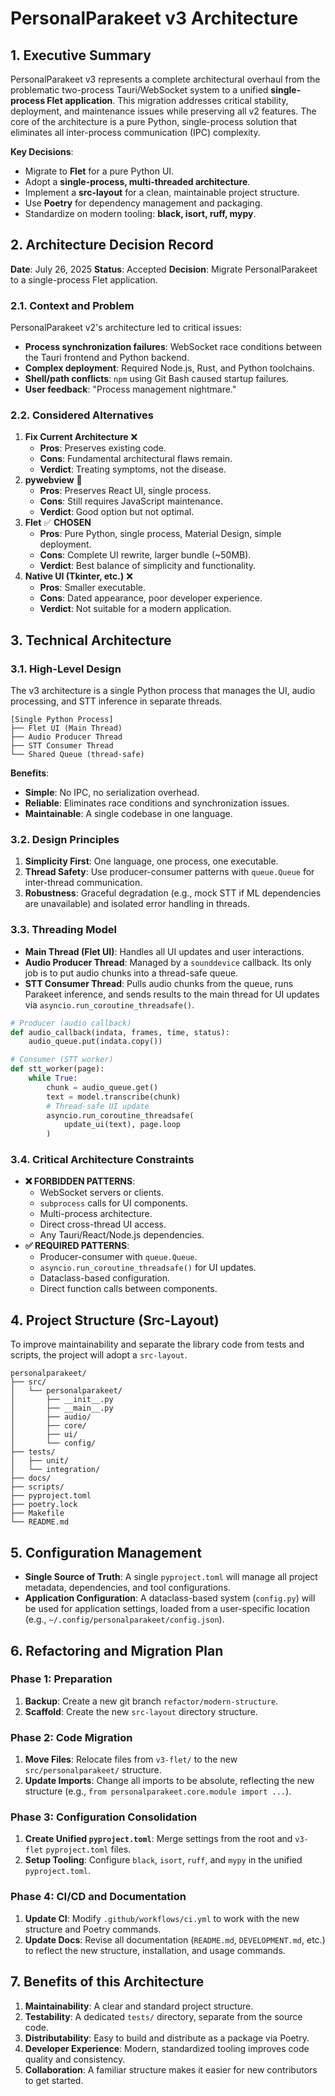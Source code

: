 # PersonalParakeet v3 Architecture

## 1. Executive Summary

PersonalParakeet v3 represents a complete architectural overhaul from the problematic two-process Tauri/WebSocket system to a unified **single-process Flet application**. This migration addresses critical stability, deployment, and maintenance issues while preserving all v2 features. The core of the architecture is a pure Python, single-process solution that eliminates all inter-process communication (IPC) complexity.

**Key Decisions**:
- Migrate to **Flet** for a pure Python UI.
- Adopt a **single-process, multi-threaded architecture**.
- Implement a **src-layout** for a clean, maintainable project structure.
- Use **Poetry** for dependency management and packaging.
- Standardize on modern tooling: **black, isort, ruff, mypy**.

## 2. Architecture Decision Record

**Date**: July 26, 2025
**Status**: Accepted
**Decision**: Migrate PersonalParakeet to a single-process Flet application.

### 2.1. Context and Problem

PersonalParakeet v2's architecture led to critical issues:
- **Process synchronization failures**: WebSocket race conditions between the Tauri frontend and Python backend.
- **Complex deployment**: Required Node.js, Rust, and Python toolchains.
- **Shell/path conflicts**: `npm` using Git Bash caused startup failures.
- **User feedback**: "Process management nightmare."

### 2.2. Considered Alternatives

1.  **Fix Current Architecture** ❌
    -   **Pros**: Preserves existing code.
    -   **Cons**: Fundamental architectural flaws remain.
    -   **Verdict**: Treating symptoms, not the disease.
2.  **pywebview** 🤔
    -   **Pros**: Preserves React UI, single process.
    -   **Cons**: Still requires JavaScript maintenance.
    -   **Verdict**: Good option but not optimal.
3.  **Flet** ✅ **CHOSEN**
    -   **Pros**: Pure Python, single process, Material Design, simple deployment.
    -   **Cons**: Complete UI rewrite, larger bundle (~50MB).
    -   **Verdict**: Best balance of simplicity and functionality.
4.  **Native UI (Tkinter, etc.)** ❌
    -   **Pros**: Smaller executable.
    -   **Cons**: Dated appearance, poor developer experience.
    -   **Verdict**: Not suitable for a modern application.

## 3. Technical Architecture

### 3.1. High-Level Design

The v3 architecture is a single Python process that manages the UI, audio processing, and STT inference in separate threads.

```
[Single Python Process]
├── Flet UI (Main Thread)
├── Audio Producer Thread
├── STT Consumer Thread
└── Shared Queue (thread-safe)
```

**Benefits**:
- **Simple**: No IPC, no serialization overhead.
- **Reliable**: Eliminates race conditions and synchronization issues.
- **Maintainable**: A single codebase in one language.

### 3.2. Design Principles

1.  **Simplicity First**: One language, one process, one executable.
2.  **Thread Safety**: Use producer-consumer patterns with `queue.Queue` for inter-thread communication.
3.  **Robustness**: Graceful degradation (e.g., mock STT if ML dependencies are unavailable) and isolated error handling in threads.

### 3.3. Threading Model

-   **Main Thread (Flet UI)**: Handles all UI updates and user interactions.
-   **Audio Producer Thread**: Managed by a `sounddevice` callback. Its only job is to put audio chunks into a thread-safe queue.
-   **STT Consumer Thread**: Pulls audio chunks from the queue, runs Parakeet inference, and sends results to the main thread for UI updates via `asyncio.run_coroutine_threadsafe()`.

```python
# Producer (audio callback)
def audio_callback(indata, frames, time, status):
    audio_queue.put(indata.copy())

# Consumer (STT worker)
def stt_worker(page):
    while True:
        chunk = audio_queue.get()
        text = model.transcribe(chunk)
        # Thread-safe UI update
        asyncio.run_coroutine_threadsafe(
            update_ui(text), page.loop
        )
```

### 3.4. Critical Architecture Constraints

-   **❌ FORBIDDEN PATTERNS**:
    -   WebSocket servers or clients.
    -   `subprocess` calls for UI components.
    -   Multi-process architecture.
    -   Direct cross-thread UI access.
    -   Any Tauri/React/Node.js dependencies.
-   **✅ REQUIRED PATTERNS**:
    -   Producer-consumer with `queue.Queue`.
    -   `asyncio.run_coroutine_threadsafe()` for UI updates.
    -   Dataclass-based configuration.
    -   Direct function calls between components.

## 4. Project Structure (Src-Layout)

To improve maintainability and separate the library code from tests and scripts, the project will adopt a `src-layout`.

```
personalparakeet/
├── src/
│   └── personalparakeet/
│       ├── __init__.py
│       ├── __main__.py
│       ├── audio/
│       ├── core/
│       ├── ui/
│       └── config/
├── tests/
│   ├── unit/
│   └── integration/
├── docs/
├── scripts/
├── pyproject.toml
├── poetry.lock
├── Makefile
└── README.md
```

## 5. Configuration Management

-   **Single Source of Truth**: A single `pyproject.toml` will manage all project metadata, dependencies, and tool configurations.
-   **Application Configuration**: A dataclass-based system (`config.py`) will be used for application settings, loaded from a user-specific location (e.g., `~/.config/personalparakeet/config.json`).

## 6. Refactoring and Migration Plan

### Phase 1: Preparation
1.  **Backup**: Create a new git branch `refactor/modern-structure`.
2.  **Scaffold**: Create the new `src-layout` directory structure.

### Phase 2: Code Migration
1.  **Move Files**: Relocate files from `v3-flet/` to the new `src/personalparakeet/` structure.
2.  **Update Imports**: Change all imports to be absolute, reflecting the new structure (e.g., `from personalparakeet.core.module import ...`).

### Phase 3: Configuration Consolidation
1.  **Create Unified `pyproject.toml`**: Merge settings from the root and `v3-flet` `pyproject.toml` files.
2.  **Setup Tooling**: Configure `black`, `isort`, `ruff`, and `mypy` in the unified `pyproject.toml`.

### Phase 4: CI/CD and Documentation
1.  **Update CI**: Modify `.github/workflows/ci.yml` to work with the new structure and Poetry commands.
2.  **Update Docs**: Revise all documentation (`README.md`, `DEVELOPMENT.md`, etc.) to reflect the new structure, installation, and usage commands.

## 7. Benefits of this Architecture

1.  **Maintainability**: A clear and standard project structure.
2.  **Testability**: A dedicated `tests/` directory, separate from the source code.
3.  **Distributability**: Easy to build and distribute as a package via Poetry.
4.  **Developer Experience**: Modern, standardized tooling improves code quality and consistency.
5.  **Collaboration**: A familiar structure makes it easier for new contributors to get started.
